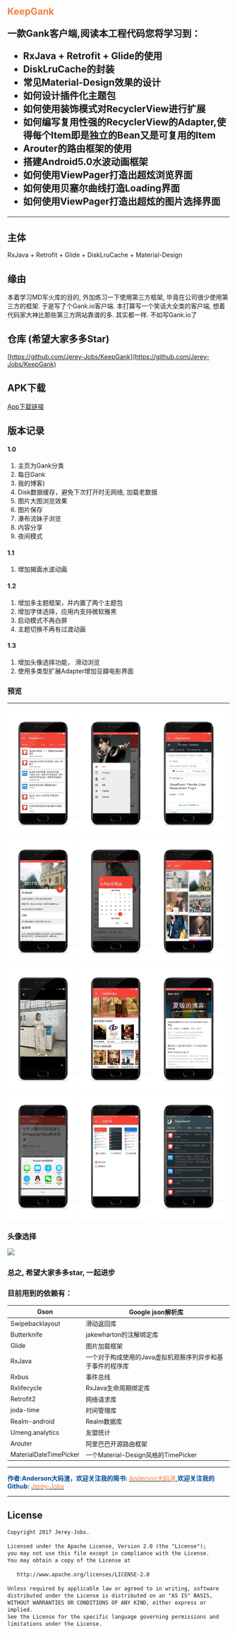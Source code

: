 <h2><font color="#f57e42">KeepGank</font>


一款Gank客户端,阅读本工程代码您将学习到：
- RxJava + Retrofit + Glide的使用
- DiskLruCache的封装
- 常见Material-Design效果的设计
- 如何设计插件化主题包
- 如何使用装饰模式对RecyclerView进行扩展
- 如何编写复用性强的RecyclerView的Adapter,使得每个Item即是独立的Bean又是可复用的Item
- Arouter的路由框架的使用
- 搭建Android5.0水波动画框架
- 如何使用ViewPager打造出超炫浏览界面
- 如何使用贝塞尔曲线打造Loading界面
- 如何使用ViewPager打造出超炫的图片选择界面

---

## 主体

RxJava + Retrofit + Glide + DiskLruCache + Material-Design

## 缘由

本着学习MD军火库的目的, 外加练习一下使用第三方框架, 毕竟在公司很少使用第三方的框架. 于是写了个Gank.io客户端. 本打算写一个笑话大全类的客户端, 想着代码家大神比那些第三方网站靠谱的多. 其实都一样. 不如写Gank.io了


## 仓库 (希望大家多多Star)
[https://github.com/Jerey-Jobs/KeepGank](https://github.com/Jerey-Jobs/KeepGank)

## APK下载

[App下载链接](http://www.coolapk.com/apk/com.jerey.keepgank)


版本记录
---
#### 1.0
1. 主页为Gank分类
2. 每日Gank
3. 我的博客)
4. Disk数据缓存，避免下次打开时无网络, 加载老数据
5. 图片大图浏览效果
6. 图片保存
7. 瀑布流妹子浏览
8. 内容分享
9. 夜间模式

#### 1.1
1. 增加揭面水波动画

#### 1.2
1. 增加多主题框架，并内置了两个主题包
2. 增加字体选择，应用内支持微软雅黑
3. 启动模式不再白屏
4. 主题切换不再有过渡动画

#### 1.3
1. 增加头像选择功能， 滑动浏览
2. 使用多类型扩展Adapter增加豆瓣电影界面

### 预览
---
<a><img src="pic/pic0.jpg" width="32%"/></a>
<a><img src="pic/pic1.jpg" width="32%"/></a>
<a><img src="pic/pic3.jpg" width="32%"/></a>
<a><img src="pic/pic5.jpg" width="32%"/></a>
<a><img src="pic/pic11.jpg" width="32%"/></a>
<a><img src="pic/pic4.jpg" width="32%"/></a>
<a><img src="pic/pic6.jpg" width="32%"/></a>
<a><img src="pic/pic7.jpg" width="32%"/></a>
<a><img src="pic/pic8.jpg" width="32%"/></a>
<a><img src="pic/pic9.jpg" width="32%"/></a>
<a><img src="pic/pic2.jpg" width="32%"/></a>
<a><img src="pic/pic10.jpg" width="32%"/></a>


### 头像选择
<a><img src="pic/choose_head.gif" width="32%"/></a>

### 总之, 希望大家多多star, 一起进步

### 目前用到的依赖有：

Gson | Google json解析库
--- | ---
Swipebacklayout | 滑动返回库
Butterknife | jakewharton的注解绑定库
Glide | 图片加载框架
RxJava | 一个对于构成使用的Java虚拟机观察序列异步和基于事件的程序库
Rxbus | 事件总线
Rxlifecycle | RxJava生命周期绑定库
Retrofit2 | 网络请求库
joda-time | 时间管理库
Realm-android | Realm数据库
Umeng.analytics | 友盟统计
Arouter | 阿里巴巴开源路由框架
MaterialDateTimePicker | 一个Material-Design风格的TimePicker


----------
<font color="#004B97"><strong>作者:Anderson大码渣，欢迎关注我的简书:  </strong></font><a target="_blank" href="http://www.jianshu.com/u/016a5ba708a0"><font color="#f57e42">Anderson大码渣 </font>
</a>
<font color="#004B97"><strong>欢迎关注我的Github:  </strong></font><a target="_blank" href="https://github.com/Jerey-Jobs"><font color="#f57e42">Jerey-Jobs </font>
</a>

-------
## License

```
Copyright 2017 Jerey-Jobs.

Licensed under the Apache License, Version 2.0 (the "License");
you may not use this file except in compliance with the License.
You may obtain a copy of the License at

   http://www.apache.org/licenses/LICENSE-2.0

Unless required by applicable law or agreed to in writing, software
distributed under the License is distributed on an "AS IS" BASIS,
WITHOUT WARRANTIES OR CONDITIONS OF ANY KIND, either express or implied.
See the License for the specific language governing permissions and
limitations under the License.
```
